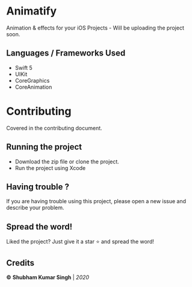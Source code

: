 # Animatify
Animation & effects for your iOS Projects - Will be uploading the project soon.

## Languages / Frameworks Used
- Swift 5
- UIKit
- CoreGraphics
- CoreAnimation

# Contributing
Covered in the contributing document.

## Running the project
* Download the zip file or clone the project.
* Run the project using Xcode

## Having trouble ?
If you are having trouble using this project, please open a new issue and describe your problem.

## Spread the word!
Liked the project? Just give it a star ⭐️ and spread the word!

## Credits
**©** **Shubham Kumar Singh** | *2020*


